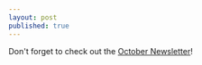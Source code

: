```yaml
---
layout: post
published: true
---
```

Don't forget to check out the [October Newsletter](https://drive.google.com/file/d/1nTeq3OFDg6ntn1HIjiS5hOlGB1p9yB-o/view)!

